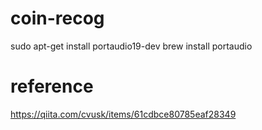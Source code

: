 # coin-recog

sudo apt-get install portaudio19-dev
brew install portaudio

# reference
https://qiita.com/cvusk/items/61cdbce80785eaf28349